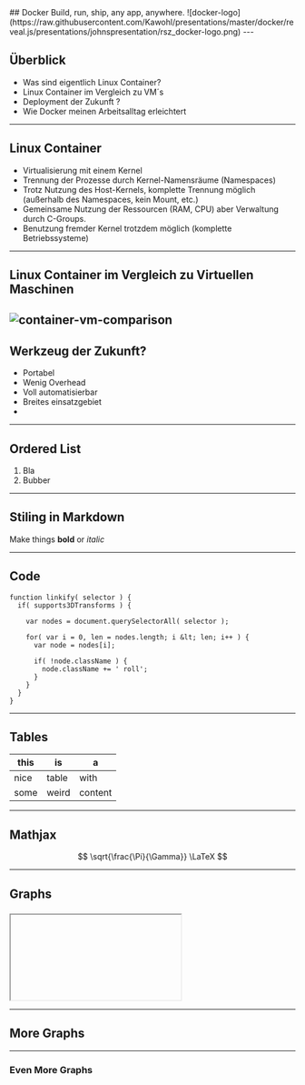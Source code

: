 <section data-state="no-title-footer">
## Docker  
Build, run, ship,  any app,  anywhere. 
![docker-logo](https://raw.githubusercontent.com/Kawohl/presentations/master/docker/reveal.js/presentations/johnspresentation/rsz_docker-logo.png)
---

## Überblick

* Was sind eigentlich Linux Container?
* Linux Container im Vergleich zu VM´s
* Deployment der Zukunft ?
* Wie Docker meinen Arbeitsalltag erleichtert


---

## Linux Container 

* Virtualisierung mit einem Kernel
* Trennung der Prozesse durch Kernel-Namensräume (Namespaces) 
* Trotz Nutzung des Host-Kernels, komplette Trennung möglich (außerhalb des Namespaces, kein Mount, etc.)
* Gemeinsame Nutzung der Ressourcen (RAM, CPU) aber Verwaltung durch C-Groups.
* Benutzung fremder Kernel trotzdem möglich (komplette Betriebssysteme)


---

## Linux Container im Vergleich zu Virtuellen Maschinen 
![container-vm-comparison](https://cloud.githubusercontent.com/assets/12275313/23125280/3fcb2ab0-f771-11e6-9d13-e2dd6fb55e0f.png)
---
## Werkzeug der Zukunft?
* Portabel
* Wenig Overhead
* Voll automatisierbar
* Breites einsatzgebiet
* 
---

## Ordered List

1. Bla
1. Bubber

---

## Stiling in Markdown

Make things **bold** or *italic*

---

## Code

```
function linkify( selector ) {
  if( supports3DTransforms ) {

    var nodes = document.querySelectorAll( selector );

    for( var i = 0, len = nodes.length; i &lt; len; i++ ) {
      var node = nodes[i];

      if( !node.className ) {
        node.className += ' roll';
      }
    }
  }
}
```

---

## Tables

| this  | is    | a       |
|-------|-------|---------|
| nice  | table | with    |
| some  | weird | content |

---

## Mathjax

$$ \sqrt{\frac{\Pi}{\Gamma}} \LaTeX $$

---

## Graphs

<iframe style="overflow:hidden;margin:5px 5px auto auto;" class="stretch" scrolling="no" id="chart-frame-1" data-chart></iframe>

---

## More Graphs

<div id="mynetwork"></div>
<div id="blubber" class="fragment"></div>

---

### Even More Graphs

<div id="tree_network"></div>
<div id="tree_add_node" class="fragment"></div>
<div id="tree_add_label" class="fragment"></div>

